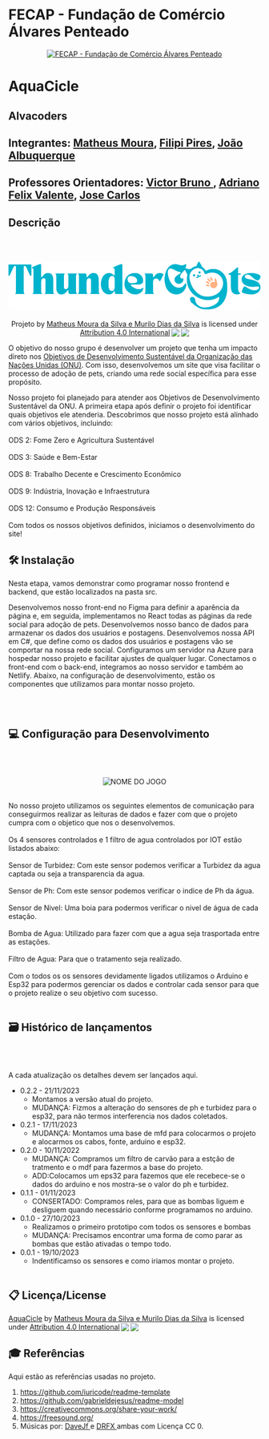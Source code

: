 # FECAP - Fundação de Comércio Álvares Penteado

<p align="center">
<a href= "https://www.fecap.br/"><img src="https://encrypted-tbn0.gstatic.com/images?q=tbn:ANd9GcRhZPrRa89Kma0ZZogxm0pi-tCn_TLKeHGVxywp-LXAFGR3B1DPouAJYHgKZGV0XTEf4AE&usqp=CAU" alt="FECAP - Fundação de Comércio Álvares Penteado" border="0"></a>
</p>

# AquaCicle

## Alvacoders

## Integrantes: <a href="https://www.linkedin.com/in/matheus-m-77b7a213a/">Matheus Moura</a>, <a href="https://www.linkedin.com/in/murilo-dias-da-silva-9265292a1?utm_source=share&utm_campaign=share_via&utm_content=profile&utm_medium=android_app">Filipi Pires</a>, <a href="https://www.linkedin.com/in/murilo-dias-da-silva-9265292a1?utm_source=share&utm_campaign=share_via&utm_content=profile&utm_medium=android_app">João Albuquerque</a>

## Professores Orientadores: <a href="https://www.linkedin.com/in/victorbarq/"> Victor Bruno </a>, <a href="https://www.linkedin.com/in/victorbarq/">Adriano Felix Valente</a>, <a href="https://www.linkedin.com/in/victorbarq/"> Jose Carlos </a> 


## Descrição
<br><br>
<p align="center">
<img src="/imagens/assets/Logo Escrito 2 Azul PNG.png" alt="ThunderCat" border="0">
  <br><br>
  Projeto by <a rel="cc:attributionURL dct:creator" property="cc:attributionName" href="https://github.com/2023-2-NADS1/Grupo6/tree/main">Matheus Moura da Silva e Murilo Dias da Silva</a> is licensed under <a href="http://creativecommons.org/licenses/by/4.0/?ref=chooser-v1" target="_blank" rel="license noopener noreferrer" style="display:inline-block;">Attribution 4.0 International<img style="height:22px!important;margin-left:3px;vertical-align:text-bottom;" src="https://mirrors.creativecommons.org/presskit/icons/cc.svg?ref=chooser-v1"><img style="height:22px!important;margin-left:3px;vertical-align:text-bottom;" src="https://mirrors.creativecommons.org/presskit/icons/by.svg?ref=chooser-v1"></a>
</p>
O objetivo do nosso grupo é desenvolver um projeto que tenha um impacto direto nos <a href="https://brasil.un.org/pt-br/sdgs">Objetivos de Desenvolvimento Sustentável da Organização das Nações Unidas (ONU)</a>. Com isso, desenvolvemos um site que visa facilitar o processo de adoção de pets, criando uma rede social específica para esse propósito.

Nosso projeto foi planejado para atender aos Objetivos de Desenvolvimento Sustentável da ONU. A primeira etapa após definir o projeto foi identificar quais objetivos ele atenderia. Descobrimos que nosso projeto está alinhado com vários objetivos, incluindo:
<br><br>
ODS 2: Fome Zero e Agricultura Sustentável
<br><br>
ODS 3: Saúde e Bem-Estar
<br><br>
ODS 8: Trabalho Decente e Crescimento Econômico
<br><br>
ODS 9: Indústria, Inovação e Infraestrutura
<br><br>
ODS 12: Consumo e Produção Responsáveis
<br><br>
Com todos os nossos objetivos definidos, iniciamos o desenvolvimento do site!

## 🛠 Instalação

Nesta etapa, vamos demonstrar como programar nosso frontend e backend, que estão localizados na pasta src.

Desenvolvemos nosso front-end no Figma para definir a aparência da página e, em seguida, implementamos no React todas as páginas da rede social para adoção de pets.
Desenvolvemos nosso banco de dados para armazenar os dados dos usuários e postagens.
Desenvolvemos nossa API em C#, que define como os dados dos usuários e postagens vão se comportar na nossa rede social.
Configuramos um servidor na Azure para hospedar nosso projeto e facilitar ajustes de qualquer lugar.
Conectamos o front-end com o back-end, integramos ao nosso servidor e também ao Netlify.
Abaixo, na configuração de desenvolvimento, estão os componentes que utilizamos para montar nosso projeto.

<br><br>
## 💻 Configuração para Desenvolvimento
<br><br>
<p align="center">
<img src="imagens/PROJETO.jpeg" alt="NOME DO JOGO" border="0">
<br><br>

No nosso projeto utilizamos os seguintes elementos de comunicação para conseguirmos realizar as leituras de dados e fazer com que o projeto cumpra com o objetico que nos o desenvolvemos.
<br><br>
Os 4 sensores controlados e 1 filtro de agua controlados por IOT estão listados abaixo:
<br><br>
Sensor de Turbidez: Com este sensor podemos verificar a Turbidez da agua captada ou seja a transparencia da agua.
<br><br>
Sensor de Ph: Com este sensor podemos verificar o indice de Ph da água.
<br><br>
Sensor de Nivel: Uma boia para podermos verificar o nivel de água de cada estação.
<br><br>
Bomba de Agua: Utilizado para fazer com que a agua seja trasportada entre as estações.
<br><br>
Filtro de Agua: Para que o tratamento seja realizado.
<br><br>
Com o todos os os sensores devidamente ligados utilizamos o Arduino e Esp32 para podermos gerenciar os dados e controlar cada sensor para que o projeto realize o seu objetivo com sucesso. 
<br><br>

## 🗃 Histórico de lançamentos
<br><br>

A cada atualização os detalhes devem ser lançados aqui.

* 0.2.2 - 21/11/2023
    * Montamos a versão atual do projeto.
    * MUDANÇA: Fizmos a alteração do sensores de ph e turbidez para o esp32, para não termos interferencia nos dados coletados.
* 0.2.1 - 17/11/2023
    * MUDANÇA: Montamos uma base de mfd para colocarmos o projeto e alocarmos os cabos, fonte, arduino e esp32.
* 0.2.0 - 10/11/2022
    * MUDANÇA: Compramos um filtro de carvão para a estção de tratmento e o mdf para fazermos a base do projeto.
    * ADD:Colocamos um eps32 para fazemos que ele recebece-se o dados do arduino e nos mostra-se o valor do  ph e turbidez.
* 0.1.1 - 01/11/2023
    * CONSERTADO: Compramos reles, para que as bombas liguem e desliguem quando necessário conforme programamos no arduino.
* 0.1.0 - 27/10/2023
    * Realizamos o primeiro prototipo com todos os sensores e bombas
    * MUDANÇA: Precisamos encontrar uma forma de como parar as bombas que estão ativadas o tempo todo.
* 0.0.1 - 19/10/2023
    * Indentificamso os sensores e como iriamos montar o projeto.
<br><br>
## 📋 Licença/License

<p xmlns:cc="http://creativecommons.org/ns#" xmlns:dct="http://purl.org/dc/terms/"><a property="dct:title" rel="cc:attributionURL" href="https://github.com/2023-2-NADS1/Grupo6/tree/main">AquaCicle</a> by <a rel="cc:attributionURL dct:creator" property="cc:attributionName" href="https://github.com/2023-2-NADS1/Grupo6/tree/main">Matheus Moura da Silva e Murilo Dias da Silva</a> is licensed under <a href="http://creativecommons.org/licenses/by/4.0/?ref=chooser-v1" target="_blank" rel="license noopener noreferrer" style="display:inline-block;">Attribution 4.0 International<img style="height:22px!important;margin-left:3px;vertical-align:text-bottom;" src="https://mirrors.creativecommons.org/presskit/icons/cc.svg?ref=chooser-v1"><img style="height:22px!important;margin-left:3px;vertical-align:text-bottom;" src="https://mirrors.creativecommons.org/presskit/icons/by.svg?ref=chooser-v1"></a></p> 

## 🎓 Referências

Aqui estão as referências usadas no projeto.
1. <https://github.com/iuricode/readme-template>
2. <https://github.com/gabrieldejesus/readme-model>
3. <https://creativecommons.org/share-your-work/>
4. <https://freesound.org/>
5. Músicas por: <a href="https://freesound.org/people/DaveJf/sounds/616544/"> DaveJf </a> e <a href="https://freesound.org/people/DRFX/sounds/338986/"> DRFX </a> ambas com Licença CC 0.
